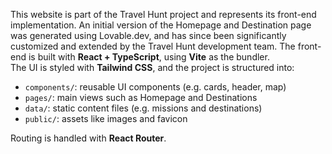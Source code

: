 This website is part of the Travel Hunt project and represents its front-end implementation.
An initial version of the Homepage and Destination page was generated using Lovable.dev, and has since been significantly customized and extended by the Travel Hunt development team.
The front-end is built with **React + TypeScript**, using **Vite** as the bundler.  
The UI is styled with **Tailwind CSS**, and the project is structured into:

- `components/`: reusable UI components (e.g. cards, header, map)
- `pages/`: main views such as Homepage and Destinations
- `data/`: static content files (e.g. missions and destinations)
- `public/`: assets like images and favicon

Routing is handled with **React Router**.
